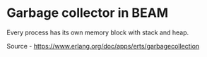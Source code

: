 # Garbage collector in BEAM

Every process has its own memory block with stack and heap. 

Source - https://www.erlang.org/doc/apps/erts/garbagecollection
